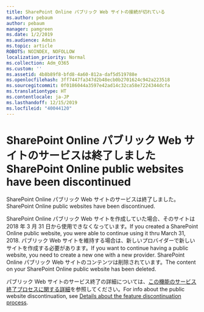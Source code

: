 ```yaml
---
title: SharePoint Online パブリック Web サイトの接続が切れている
ms.author: pebaum
author: pebaum
manager: pamgreen
ms.date: 1/2/2019
ms.audience: Admin
ms.topic: article
ROBOTS: NOINDEX, NOFOLLOW
localization_priority: Normal
ms.collection: Adm_O365
ms.custom: ''
ms.assetid: 4b8b89f8-bfd8-4a60-812a-daf5d519788e
ms.openlocfilehash: 3ff7447fa347d2b48ecb0b2701624c942a223518
ms.sourcegitcommit: 0f0186044a3597e42ad14c32ca58e7224344dcfa
ms.translationtype: HT
ms.contentlocale: ja-JP
ms.lasthandoff: 12/15/2019
ms.locfileid: "40044120"
---
```

# <a name="sharepoint-online-public-websites-have-been-discontinued"></a><span data-ttu-id="3740b-102">SharePoint Online パブリック Web サイトのサービスは終了しました</span><span class="sxs-lookup"><span data-stu-id="3740b-102">SharePoint Online public websites have been discontinued</span></span>

<span data-ttu-id="3740b-103">SharePoint Online パブリック Web サイトのサービスは終了しました。</span><span class="sxs-lookup"><span data-stu-id="3740b-103">SharePoint Online public websites have been discontinued.</span></span>

<span data-ttu-id="3740b-104">SharePoint Online パブリック Web サイトを作成していた場合、そのサイトは 2018 年 3 月 31 日から使用できなくなっています。</span><span class="sxs-lookup"><span data-stu-id="3740b-104">If you created a SharePoint Online public website, you were able to continue using it thru March 31, 2018.</span></span> <span data-ttu-id="3740b-105">パブリック Web サイトを維持する場合は、新しいプロバイダーで新しいサイトを作成する必要があります。</span><span class="sxs-lookup"><span data-stu-id="3740b-105">If you want to continue having a public website, you need to create a new one with a new provider.</span></span> <span data-ttu-id="3740b-106">SharePoint Online パブリック Web サイトのコンテンツは削除されています。</span><span class="sxs-lookup"><span data-stu-id="3740b-106">The content on your SharePoint Online public website has been deleted.</span></span>

<span data-ttu-id="3740b-107">パブリック Web サイトのサービス終了の詳細については、[この機能のサービス終了プロセスに関する詳細](https://go.microsoft.com/fwlink/?linkid=866980)を参照してください。</span><span class="sxs-lookup"><span data-stu-id="3740b-107">For info about the public website discontinuation, see [Details about the feature discontinuation process](https://go.microsoft.com/fwlink/?linkid=866980).</span></span>

